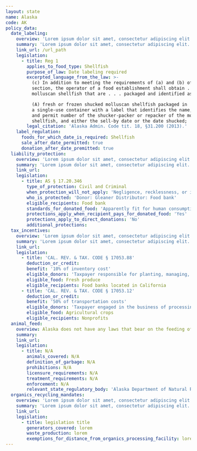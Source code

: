 ```yaml
---
layout: state
name: Alaska
code: AK
policy_data:
  date_labeling:
    overview: 'Lorem ipsum dolor sit amet, consectetur adipiscing elit. Curabitur tellus mi, consequat at laoreet eget, vestibulum nec dolor. Vivamus volutpat quam ac quam bibendum rutrum.'
    summary: 'Lorem ipsum dolor sit amet, consectetur adipiscing elit. Curabitur tellus mi, consequat at laoreet eget, vestibulum nec dolor. Vivamus volutpat quam ac quam bibendum rutrum.'
    link_url: /url_path
    legislation:
      - title: Reg 1
        applies_to_food_type: Shellfish
        purpose_of_law: Date labeling required
        excerpted_language_from_the_law: >-
          (c) In addition to meeting the requirements of (a) and (b) of this
          section, the operator of a food establishment shall obtain . . . (6)
          molluscan shellfish that are . . . packaged and identified as follows:

          (A) fresh or frozen shucked molluscan shellfish packaged in
          a single-use container with a label that identifies the name, address,
          and permit number of the shucker-packer or repacker of the molluscan
          shellfish, and either the sell-by date or the date shucked;
        legal_citation: 'Alaska Admin. Code tit. 18, §31.200 (2013).'
    label_regulation:
      foods_for_which_date_is_required: Shellfish
      sale_after_date_permitted: true
      donation_after_date_premitted: true
  liability_protection:
    overview: 'Lorem ipsum dolor sit amet, consectetur adipiscing elit. Curabitur tellus mi, consequat at laoreet eget, vestibulum nec dolor. Vivamus volutpat quam ac quam bibendum rutrum.'
    summary: 'Lorem ipsum dolor sit amet, consectetur adipiscing elit. Curabitur tellus mi, consequat at laoreet eget, vestibulum nec dolor. Vivamus volutpat quam ac quam bibendum rutrum.'
    link_url:
    legislation:
      - title: AS § 17.20.346
        type_of_protection: Civil and Criminal
        when_protection_will_not_apply: 'Negligence, recklessness, or intentional misconduct'
        who_is_protected: 'Donor: Gleaner Distributor: Food bank'
        eligible_recipients: Food bank
        standards_for_donated_food: 'Apparently fit for human consumption; includes items with missing labels or misbranded items, and food not readily marketable due to appearance, grade, or surplus; food must be apparently fit for human consumption'
        protections_apply_when_recipient_pays_for_donated_food: 'Yes'
        protections_apply_to_direct_donations: 'No'
        additional_protections:
  tax_incentives:
    overview: 'Lorem ipsum dolor sit amet, consectetur adipiscing elit. Curabitur tellus mi, consequat at laoreet eget, vestibulum nec dolor. Vivamus volutpat quam ac quam bibendum rutrum.'
    summary: 'Lorem ipsum dolor sit amet, consectetur adipiscing elit. Curabitur tellus mi, consequat at laoreet eget, vestibulum nec dolor. Vivamus volutpat quam ac quam bibendum rutrum.'
    link_url:
    legislation:
      - title: 'CAL. REV. & TAX. CODE § 17053.88'
        deduction_or_credit:
        benefit: '10% of inventory cost'
        eligible_donors: 'Taxpayer responsible for planting, managing, and harvesting crops'
        eligible_food: Fresh produce
        eligible_recipients: Food banks located in California
      - title: 'CAL. REV. & TAX. CODE § 17053.12'
        deduction_or_credit:
        benefit: '50% of transportation costs'
        eligible_donors: 'Taxpayer engaged in the business of processing, distributing, or selling agricultural products'
        eligible_food: Agricultural crops
        eligible_recipients: Nonprofits
  animal_feed:
    overview: Alaska does not have any laws that bear on the feeding of garbage to animals.
    summary:
    link_url:
    legislation:
      - title: N/A
        animals_covered: N/A
        definition_of_garbage: N/A
        prohibitions: N/A
        licensure_requirements: N/A
        treatment_requirements: N/A
        enforcement: N/A
        relevant_state_regulatory_body: 'Alaska Department of Natural Resources, Division of Agriculture, <a href="http://dnr.alaska.gov/ag/">http://dnr.alaska.gov/ag/</a>.'
  organics_recycling_mandates:
    overview: 'Lorem ipsum dolor sit amet, consectetur adipiscing elit. Curabitur tellus mi, consequat at laoreet eget, vestibulum nec dolor. Vivamus volutpat quam ac quam bibendum rutrum.'
    summary: 'Lorem ipsum dolor sit amet, consectetur adipiscing elit. Curabitur tellus mi, consequat at laoreet eget, vestibulum nec dolor. Vivamus volutpat quam ac quam bibendum rutrum.'
    link_url:
    legislation:
      - title: legislation title
        generators_covered: lorem
        waste_production: lorem
        exemptions_for_distance_from_organics_processing_facility: lorem
---
```

